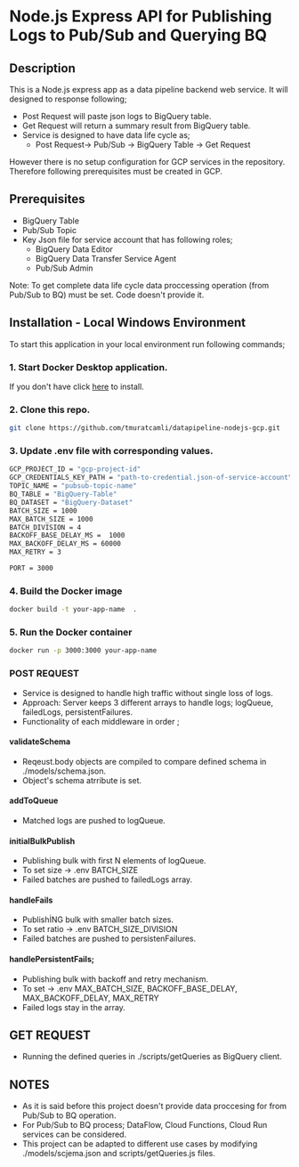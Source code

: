 # Node.js Express API for Publishing Logs to Pub/Sub and Querying BQ

## Description
This is a Node.js express app as a data pipeline backend web service. It will designed to response following;
 - Post Request will paste json logs to BigQuery table.
 - Get Request will return a summary result from BigQuery table.
 - Service is designed to have data life cycle as;
   - Post Request-> Pub/Sub -> BigQuery Table -> Get Request

However there is no setup configuration for GCP services in the repository. Therefore following prerequisites must be created in GCP.

## Prerequisites
 - BigQuery Table
 - Pub/Sub Topic
 - Key Json file for service account that has following roles;
   - BigQuery Data Editor
   - BigQuery Data Transfer Service Agent
   - Pub/Sub Admin
 
   
Note: To get complete data life cycle data proccessing operation (from Pub/Sub to BQ) must be set. Code doesn't provide it. 

## Installation - Local Windows Environment
To start this application in your local environment run following commands;

### 1. Start Docker Desktop application. 
If you don't have click [here](https://docs.docker.com/desktop/install/windows-install/) to install.

### 2. Clone this repo.  
```bash
git clone https://github.com/tmuratcamli/datapipeline-nodejs-gcp.git
````

### 3. Update .env file with corresponding values. 
```bash
GCP_PROJECT_ID = "gcp-project-id"
GCP_CREDENTIALS_KEY_PATH = "path-to-credential.json-of-service-account"
TOPIC_NAME = "pubsub-topic-name"
BQ_TABLE = "BigQuery-Table"
BQ_DATASET = "BigQuery-Dataset" 
BATCH_SIZE = 1000 
MAX_BATCH_SIZE = 1000
BATCH_DIVISION = 4
BACKOFF_BASE_DELAY_MS =  1000
MAX_BACKOFF_DELAY_MS = 60000
MAX_RETRY = 3

PORT = 3000
````

### 4. Build the Docker image
```bash
docker build -t your-app-name  . 
````

### 5. Run the Docker container
```bash
docker run -p 3000:3000 your-app-name
````


### POST REQUEST 
- Service is designed to handle high traffic without single loss of logs. 
- Approach: Server keeps 3 different arrays to handle logs; logQueue, failedLogs, persistentFailures. 
- Functionality of each middleware in order ;

#### validateSchema
- Reqeust.body objects are compiled to compare defined schema in ./models/schema.json.
- Object's schema atrribute is set. 

#### addToQueue
 - Matched logs are pushed to logQueue.

#### initialBulkPublish
 - Publishing bulk with first N elements of logQueue. 
 - To set size -> .env BATCH_SIZE 
 - Failed batches are pushed to failedLogs array.

#### handleFails
 - PublishİNG bulk with smaller batch sizes. 
 - To set ratio -> .env BATCH_SIZE_DIVISION  
 - Failed batches are pushed to persistenFailures.

#### handlePersistentFails;
 - Publishing bulk with backoff and retry mechanism.
 - To set -> .env MAX_BATCH_SIZE, BACKOFF_BASE_DELAY, MAX_BACKOFF_DELAY, MAX_RETRY
 - Failed logs stay in the array.


## GET REQUEST
- Running the defined queries in ./scripts/getQueries as BigQuery client.

## NOTES
- As it is said before this project doesn't provide data proccesing for from Pub/Sub to BQ operation. 
- For Pub/Sub to BQ process; DataFlow, Cloud Functions, Cloud Run services can be considered.
- This project can be adapted to different use cases by modifying ./models/scjema.json and scripts/getQueries.js files.
